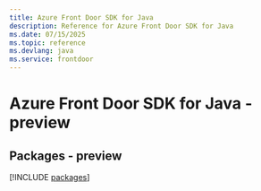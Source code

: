 ```yaml
---
title: Azure Front Door SDK for Java
description: Reference for Azure Front Door SDK for Java
ms.date: 07/15/2025
ms.topic: reference
ms.devlang: java
ms.service: frontdoor
---
```

# Azure Front Door SDK for Java - preview
## Packages - preview
[!INCLUDE [packages](front-door-index.md)]